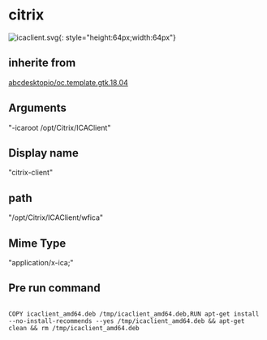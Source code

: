 # citrix
![icaclient.svg](/applications/icons/icaclient.svg){: style="height:64px;width:64px"}
## inherite from
[abcdesktopio/oc.template.gtk.18.04](abcdesktopio/oc.template.gtk.18.04.md)
## Arguments
"-icaroot /opt/Citrix/ICAClient"
## Display name
"citrix-client"
## path
"/opt/Citrix/ICAClient/wfica"
## Mime Type
"application/x-ica;"
## Pre run command

```

COPY icaclient_amd64.deb /tmp/icaclient_amd64.deb,RUN apt-get install  --no-install-recommends --yes /tmp/icaclient_amd64.deb && apt-get clean && rm /tmp/icaclient_amd64.deb
```
